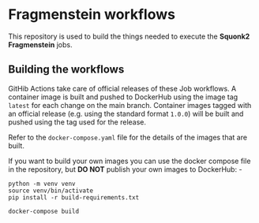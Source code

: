 # Fragmenstein workflows

This repository is used to build the things needed to execute
the **Squonk2 Fragmenstein** jobs.

## Building the workflows
GitHib Actions take care of official releases of these Job workflows. A container
image is built and pushed to DockerHub using the image tag `latest` for each change
on the main branch. Container images tagged with an official release (e.g. using the
standard format `1.0.0`) will be built and pushed using the tag used for the release.

Refer to the `docker-compose.yaml` file for the details of the images that are built.

If you want to build your own images you can use the docker compose file in the
repository, but **DO NOT** publish your own images to DockerHub: -

    python -m venv venv
    source venv/bin/activate
    pip install -r build-requirements.txt

    docker-compose build
